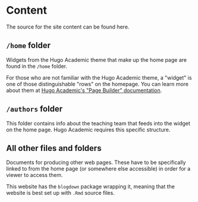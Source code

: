 # Content

The source for the site content can be found here. 

## `/home` folder

Widgets from the Hugo Academic theme that make up the home page are found in the `/home` folder. 

For those who are not familiar with the Hugo Academic theme, a "widget" is one of those distinguishable "rows" on the homepage. You can learn more about them at [Hugo Academic's "Page Builder" documentation](https://sourcethemes.com/academic/docs/page-builder/).

## `/authors` folder

This folder contains info about the teaching team that feeds into the widget on the home page. Hugo Academic requires this specific structure.

## All other files and folders

Documents for producing other web pages. These have to be specifically linked to from the home page (or somewhere else accessible) in order for a viewer to access them.

This website has the `blogdown` package wrapping it, meaning that the website is best set up with `.Rmd` source files. 